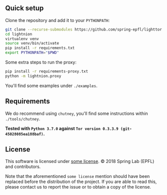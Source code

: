 Quick setup
-----------

Clone the repository and add it to your `PYTHONPATH`:
```sh
git clone --recurse-submodules https://github.com/spring-epfl/lighttor lightnion
cd lightnion
virtualenv venv
source venv/bin/activate
pip install -r requirements.txt
export PYTHONPATH="$PWD"
```

Some extra steps to run the proxy:
```sh
pip install -r requirements-proxy.txt
python -m lightnion.proxy
```

You'll find some examples under `./examples`.

Requirements
------------

We do recommend using `chutney`, you'll find some instructions
within `./tools/chutney`.

**Tested with `Python 3.7.0` against
`Tor version 0.3.3.9 (git-45028085ea188baf)`.**

License
-------

This software is licensed under
[some license](LICENSE.txt_REPLACE_BEFORE_FIRST_RELEASE).
© 2018 Spring Lab (EPFL) and contributors.

Note that the aforementioned `some license` mention should have been replaced
before the distribution of the project. If you are able to read this, please
contact us to report the issue or to obtain a copy of the license.

